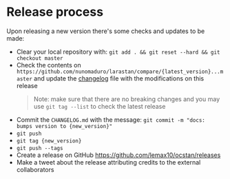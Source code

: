 # Release process

Upon releasing a new version there's some checks and updates to be made:

- Clear your local repository with: `git add . && git reset --hard && git checkout master`
- Check the contents on `https://github.com/nunomaduro/larastan/compare/{latest_version}...master`
  and update the [changelog](/CHANGELOG.md) file with the modifications on this release
  > Note: make sure that there are no breaking changes and you may use `git tag --list` to check the latest release
- Commit the `CHANGELOG.md` with the message: `git commit -m "docs: bumps version to {new_version}"`
- `git push`
- `git tag {new_version}`
- `git push --tags`
- Create a release on GitHub https://github.com/lemax10/ocstan/releases
- Make a tweet about the release attributing credits to the external collaborators
